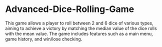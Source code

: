 # Advanced-Dice-Rolling-Game
This game allows a player to roll between 2 and 6 dice of various types, aiming to achieve a victory by matching the median value of the dice rolls with the mean value. The game includes features such as a main menu, game history, and win/lose checking.
